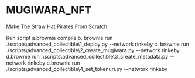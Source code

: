 # MUGIWARA_NFT
Make The Straw Hat Pirates From Scratch

Run script
 a.brownie compile
 b. brownie run .\scripts\advanced_collectible\1_deploy.py --network rinkeby
 c. brownie run .\scripts\advanced_collectible\2_create_mugiwara.py --network rinkeby
 d.brownie run .\scripts\advanced_collectible\3_create_metadata.py --network rinkeby
 e.brownie run .\scripts\advanced_collectible\4_set_tokenuri.py --network rinkeby
 
